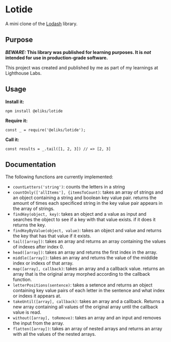 # Lotide

A mini clone of the [Lodash](https://lodash.com) library.

## Purpose

**_BEWARE:_ This library was published for learning purposes. It is _not_ intended for use in production-grade software.**

This project was created and published by me as part of my learnings at Lighthouse Labs. 

## Usage

**Install it:**

`npm install @eliks/lotide`

**Require it:**

`const _ = require('@eliks/lotide');`

**Call it:**

`const results = _.tail([1, 2, 3]) // => [2, 3]`

## Documentation

The following functions are currently implemented:

* `countLetters('string')`: counts the letters in a string
* `countOnly(['allItems'], {itemsToCount)`: takes an array of strings and an object containing a string and boolean key value pair. returns the amount of times each specificed string in the key value pair appears in the array of strings.
* `findKey(object, key)`: takes an object and a value as input and searches the object to see if a key with that value exists. if it does it returns the key.
* `findKeyByValue(object, value)`: takes an object and value and returns the key that has that value if it exists.
* `tail([array])`: takes an array and returns an array containing the values of indexes after index 0.
* `head([array])`: takes an array and returns the first index in the array.
* `middle([array])`: takes an array and returns the value of the middlde index or indexs of that array.
* `map([array], callback)`: takes an array and a callback value. returns an array that is the original array morphed according to the callback function.
* `letterPositions(sentence)`: takes a setence and returns an object containing key value pairs of each letter in the sentence and what index or indexs it appears at.
* `takeUntil([array], callback)`: takes an array and a callback. Returns a new array containing all values of the original array until the callback value is read.
* `without([array], toRemove)`: takes an array and an input and removes the input from the array. 
* `flatten([array])`: takes an array of nested arrays and returns an array with all the values of the nested arrays.